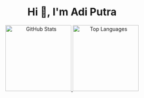 <h1 align="center">Hi 👋, I'm Adi Putra</h1>

<p align="center">
    <a href="https://github.com/Putra-0">
        <img height="180em"
            src="https://github-readme-stats-eight-theta.vercel.app/api?username=Putra-0&show_icons=true&theme=tokyonight&include_all_commits=true&count_private=true&langs_count=8"
            alt="GitHub Stats" />
        <img height="180em"
            src="https://github-readme-stats.vercel.app/api/top-langs?username=Putra-0&show_icons=true&theme=tokyonight&locale=en&layout=compact&langs_count=8"
            alt="Top Languages" />
        <a>
</p>
